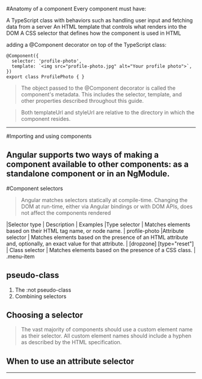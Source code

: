 #Anatomy of a component
Every component must have:

A TypeScript class with behaviors such as handling user input and fetching data from a server
An HTML template that controls what renders into the DOM
A CSS selector that defines how the component is used in HTML

adding a @Component decorator on top of the TypeScript class:

```
@Component({
  selector: 'profile-photo',
  template: `<img src="profile-photo.jpg" alt="Your profile photo">`,
})
export class ProfilePhoto { }
```
> The object passed to the @Component decorator is called the component's metadata.
This includes the selector, template, and other properties described throughout this guide.

> Both templateUrl and styleUrl are relative to the directory in which the component resides.

---
#Importing and using components

Angular supports two ways of making a component available to other components: as a standalone component or in an NgModule.
---

#Component selectors
>Angular matches selectors statically at compile-time.
 Changing the DOM at run-time, either via Angular bindings or with DOM APIs, does not affect the components rendered 


 
|Selector type	| Description | Examples
|Type selector	| Matches elements based on their HTML tag name, or node name. |	profile-photo
|Attribute selector	| Matches elements based on the presence of an HTML attribute and, optionally, an exact value for that attribute. | 	[dropzone] [type="reset"]
| Class selector | Matches elements based on the presence of a CSS class. |	.menu-item

## pseudo-class

1. The :not pseudo-class
2. Combining selectors

## Choosing a selector
>The vast majority of components should use a custom element name as their selector. All custom element names should include a hyphen as described by the HTML specification.

## When to use an attribute selector


---